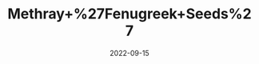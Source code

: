 ---
title: 'Methray+%27Fenugreek+Seeds%27'
date: '2022-09-15' 
metatag: '' 
inventory: '0' 
draft: false 
# meta description 
shortDescripton: ''
description: 'Seed'
longdescription: ''
featured: True
# product Price
price: '20.0'
# Product Short Description
shortDescription: ''
productID: '51866134-992A-ED11-9968-005056B3A416'
type: 'products'
category: 'Seed' 
thumnailproduct: 'https://aminsaddiquidawakhana.eralive.net/images/products/51866134-992A-ED11-9968-005056B3A4161.png' 
images:
  - image: 'images/products/51866134-992A-ED11-9968-005056B3A4161.png'  
Variants:
---